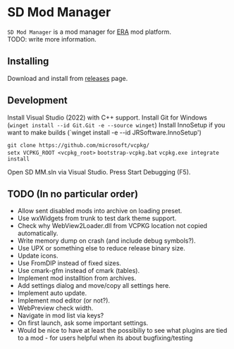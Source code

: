 SD Mod Manager
==============

`SD Mod Manager` is a mod manager for [ERA](http://wforum.heroes35.net/showthread.php?tid=5830) mod platform.  
TODO: write more information.

Installing
----------
Download and install from [releases](./releases) page.

Development
-----------
Install Visual Studio (2022) with C++ support.
Install Git for Windows (`winget install --id Git.Git -e --source winget`)
Install InnoSetup if you want to make builds (`winget install -e --id JRSoftware.InnoSetup')

`git clone https://github.com/microsoft/vcpkg/`  
`setx VCPKG_ROOT <vcpkg_root>`
`bootstrap-vcpkg.bat`
`vcpkg.exe integrate install`

Open SD MM.sln via Visual Studio. Press Start Debugging (F5).

TODO (In no particular order)
-----------------------------
- Allow sent disabled mods into archive on loading preset.
- Use wxWidgets from trunk to test dark theme support.
- Check why WebView2Loader.dll from VCPKG location not copied automatically.
- Write memory dump on crash (and include debug symbols?).
- Use UPX or something else to reduce release binary size.
- Update icons.
- Use FromDIP instead of fixed sizes.
- Use cmark-gfm instead of cmark (tables).
- Implement mod installtion from archives.
- Add settings dialog and move/copy all settings here.
- Implement auto update.
- Implement mod editor (or not?).
- WebPreview check width.
- Navigate in mod list via keys?
- On first launch, ask some important settings.
- Would be nice to have at least the possibiliy to see what plugins are tied to a mod - for users helpful when its about bugfixing/testing
